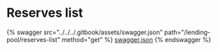 # Reserves list

{% swagger src="../../../.gitbook/assets/swagger.json" path="/lending-pool/reserves-list" method="get" %}
[swagger.json](../../../.gitbook/assets/swagger.json)
{% endswagger %}
